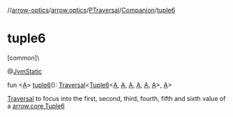 //[arrow-optics](../../../../index.md)/[arrow.optics](../../index.md)/[PTraversal](../index.md)/[Companion](index.md)/[tuple6](tuple6.md)

# tuple6

[common]\

@[JvmStatic](https://kotlinlang.org/api/latest/jvm/stdlib/kotlin.jvm/-jvm-static/index.html)

fun &lt;[A](tuple6.md)&gt; [tuple6](tuple6.md)(): [Traversal](../../index.md#153853783%2FClasslikes%2F-617900156)&lt;[Tuple6](../../../../../arrow-core/arrow-core/arrow.core/-tuple6/index.md)&lt;[A](tuple6.md), [A](tuple6.md), [A](tuple6.md), [A](tuple6.md), [A](tuple6.md), [A](tuple6.md)&gt;, [A](tuple6.md)&gt;

[Traversal](../../index.md#153853783%2FClasslikes%2F-617900156) to focus into the first, second, third, fourth, fifth and sixth value of a [arrow.core.Tuple6](../../../../../arrow-core/arrow-core/arrow.core/-tuple6/index.md)
